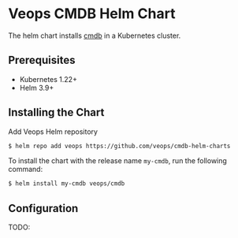 # Veops CMDB Helm Chart

The helm chart installs [cmdb](https://github.com/veops/cmdb) in a Kubernetes cluster.

## Prerequisites
- Kubernetes 1.22+
- Helm 3.9+

## Installing the Chart

Add Veops Helm repository

```bash
$ helm repo add veops https://github.com/veops/cmdb-helm-charts
```

To install the chart with the release name `my-cmdb`, run the following command:

```bash
$ helm install my-cmdb veops/cmdb
```

## Configuration

TODO: